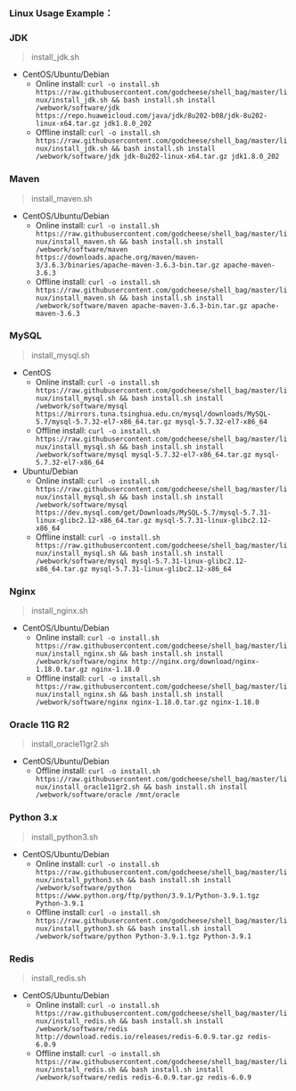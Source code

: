
### Linux Usage Example：

### JDK
> install_jdk.sh
- CentOS/Ubuntu/Debian
  - Online install: ```curl -o install.sh https://raw.githubusercontent.com/godcheese/shell_bag/master/linux/install_jdk.sh && bash install.sh install /webwork/software/jdk https://repo.huaweicloud.com/java/jdk/8u202-b08/jdk-8u202-linux-x64.tar.gz jdk1.8.0_202```
  - Offline install: ```curl -o install.sh https://raw.githubusercontent.com/godcheese/shell_bag/master/linux/install_jdk.sh && bash install.sh install /webwork/software/jdk jdk-8u202-linux-x64.tar.gz jdk1.8.0_202```

### Maven 
> install_maven.sh
- CentOS/Ubuntu/Debian
  - Online install: ```curl -o install.sh https://raw.githubusercontent.com/godcheese/shell_bag/master/linux/install_maven.sh && bash install.sh install /webwork/software/maven https://downloads.apache.org/maven/maven-3/3.6.3/binaries/apache-maven-3.6.3-bin.tar.gz apache-maven-3.6.3```
  - Offline install: ```curl -o install.sh https://raw.githubusercontent.com/godcheese/shell_bag/master/linux/install_maven.sh && bash install.sh install /webwork/software/maven apache-maven-3.6.3-bin.tar.gz apache-maven-3.6.3```

### MySQL 
> install_mysql.sh
- CentOS
  - Online install: ```curl -o install.sh https://raw.githubusercontent.com/godcheese/shell_bag/master/linux/install_mysql.sh && bash install.sh install /webwork/software/mysql https://mirrors.tuna.tsinghua.edu.cn/mysql/downloads/MySQL-5.7/mysql-5.7.32-el7-x86_64.tar.gz mysql-5.7.32-el7-x86_64```
  - Offline install: ```curl -o install.sh https://raw.githubusercontent.com/godcheese/shell_bag/master/linux/install_mysql.sh && bash install.sh install /webwork/software/mysql mysql-5.7.32-el7-x86_64.tar.gz mysql-5.7.32-el7-x86_64```
- Ubuntu/Debian
  - Online install: ```curl -o install.sh https://raw.githubusercontent.com/godcheese/shell_bag/master/linux/install_mysql.sh && bash install.sh install /webwork/software/mysql https://dev.mysql.com/get/Downloads/MySQL-5.7/mysql-5.7.31-linux-glibc2.12-x86_64.tar.gz mysql-5.7.31-linux-glibc2.12-x86_64```
  - Offline install: ```curl -o install.sh https://raw.githubusercontent.com/godcheese/shell_bag/master/linux/install_mysql.sh && bash install.sh install /webwork/software/mysql mysql-5.7.31-linux-glibc2.12-x86_64.tar.gz mysql-5.7.31-linux-glibc2.12-x86_64```
 
### Nginx 
> install_nginx.sh
- CentOS/Ubuntu/Debian
  - Online install: ```curl -o install.sh https://raw.githubusercontent.com/godcheese/shell_bag/master/linux/install_nginx.sh && bash install.sh install /webwork/software/nginx http://nginx.org/download/nginx-1.18.0.tar.gz nginx-1.18.0```
  - Offline install: ```curl -o install.sh https://raw.githubusercontent.com/godcheese/shell_bag/master/linux/install_nginx.sh && bash install.sh install /webwork/software/nginx nginx-1.18.0.tar.gz nginx-1.18.0```

### Oracle 11G R2
> install_oracle11gr2.sh
- CentOS/Ubuntu/Debian
  - Offline install: ```curl -o install.sh https://raw.githubusercontent.com/godcheese/shell_bag/master/linux/install_oracle11gr2.sh && bash install.sh install /webwork/software/oracle /mnt/oracle```

### Python 3.x 
> install_python3.sh
- CentOS/Ubuntu/Debian
  - Online install: ```curl -o install.sh https://raw.githubusercontent.com/godcheese/shell_bag/master/linux/install_python3.sh && bash install.sh install /webwork/software/python https://www.python.org/ftp/python/3.9.1/Python-3.9.1.tgz Python-3.9.1```
  - Offline install: ```curl -o install.sh https://raw.githubusercontent.com/godcheese/shell_bag/master/linux/install_python3.sh && bash install.sh install /webwork/software/python Python-3.9.1.tgz Python-3.9.1```

### Redis
> install_redis.sh
- CentOS/Ubuntu/Debian
  - Online install: ```curl -o install.sh https://raw.githubusercontent.com/godcheese/shell_bag/master/linux/install_redis.sh && bash install.sh install /webwork/software/redis http://download.redis.io/releases/redis-6.0.9.tar.gz redis-6.0.9```
  - Offline install: ```curl -o install.sh https://raw.githubusercontent.com/godcheese/shell_bag/master/linux/install_redis.sh && bash install.sh install /webwork/software/redis redis-6.0.9.tar.gz redis-6.0.9```

